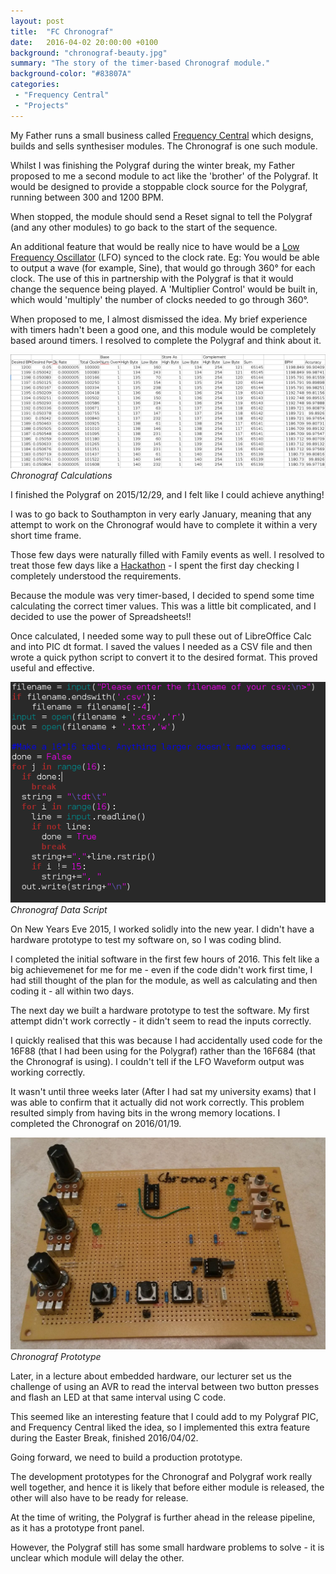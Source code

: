 ```yaml
---
layout: post
title:  "FC Chronograf"
date:   2016-04-02 20:00:00 +0100
background: "chronograf-beauty.jpg"
summary: "The story of the timer-based Chronograf module."
background-color: "#83807A"
categories:
 - "Frequency Central"
 - "Projects"
---
```

My Father runs a small business called [Frequency Central](http://frequencycentral.co.uk) which
designs, builds and sells synthesiser modules.
The Chronograf is one such module.

Whilst I was finishing the Polygraf during the winter break,
my Father proposed to me a second module to act like the 'brother' of the Polygraf.
It would be designed to provide a stoppable clock source for the Polygraf,
running between 300 and 1200 BPM. 

When stopped, the module should send a Reset signal to tell the Polygraf 
(and any other modules)
to go back to the start of the sequence.

An additional feature that would be really nice to have would be a
[Low Frequency Oscillator](https://en.wikipedia.org/wiki/Low-frequency_oscillation) (LFO) synced to the clock rate.
Eg: You would be able to output a wave (for example, Sine), 
that would go through 360° for each clock.
The use of this in partnership with the Polygraf is that it would change the sequence being played.
A 'Multiplier Control' would be built in, which would 'multiply'
the number of clocks needed to go through 360°.

When proposed to me, I almost dismissed the idea.
My brief experience with timers hadn't been a good one,
and this module would be completely based around timers.
I resolved to complete the Polygraf and think about it.

![Chronograf Calculations](/assets/images/chronograf-spreadsheet.png)
*Chronograf Calculations*

I finished the Polygraf on 2015/12/29,
and I felt like I could achieve anything!

I was to go back to Southampton in very early January,
meaning that any attempt to work on the Chronograf would have to complete
it within a very short time frame.

Those few days were naturally filled with Family events as well. 
I resolved to treat those few days like a [Hackathon](https://en.wikipedia.org/wiki/Hackathon) - 
I spent the first day checking I completely understood the requirements.

Because the module was very timer-based,
I decided to spend some time calculating the correct timer values.
This was a little bit complicated, and I decided to use the power of Spreadsheets!!

Once calculated, I needed some way to pull these out of LibreOffice Calc and into PIC dt format.
I saved the values I needed as a CSV file and then wrote a quick python script
to convert it to the desired format. This proved useful and effective.

![Chronograf Data Script](/assets/images/chronograf-python-script.png)
*Chronograf Data Script*

On New Years Eve 2015, I worked solidly into the new year.
I didn't have a hardware prototype to test my software on, 
so I was coding blind.

I completed the initial software in the first few hours of 2016.
This felt like a big achievemenet for me for me - 
even if the code didn't work first time, I had still thought of the plan for the module,
as well as calculating and then coding it - all within two days.

The next day we built a hardware prototype to test the software.
My first attempt didn't work correctly - 
it didn't seem to read the inputs correctly.

I quickly realised that this was because I had accidentally used
code for the 16F88 (that I had been using for the Polygraf)
rather than the 16F684 (that the Chronograf is using).
I couldn't tell if the LFO Waveform output was working correctly.

It wasn't until three weeks later
(After I had sat my university exams)
that I was able to confirm that it actually did not work correctly.
This problem resulted simply from having bits in the wrong memory locations.
I completed the Chronograf on 2016/01/19.

![Chronograf Prototype](/assets/images/chronograf-prototype.jpg)
*Chronograf Prototype*

Later, in a lecture about embedded hardware, our lecturer set us the challenge
of using an AVR to read the interval between two button presses and flash
an LED at that same interval using C code.

This seemed like an interesting feature that I could add to my Polygraf PIC,
and Frequency Central liked the idea, 
so I implemented this extra feature during the Easter Break, finished 2016/04/02.

Going forward, we need to build a production prototype. 

The development prototypes for the Chronograf and Polygraf
work really well together, and hence it is likely that before either
module is released, the other will also have to be ready for release.

At the time of writing, the Polygraf is further ahead in the release pipeline,
as it has a prototype front panel.

However, the Polygraf still has some small hardware problems to solve - 
it is unclear which module will delay the other.

